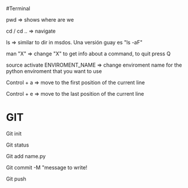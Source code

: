 #Terminal

pwd => shows where are we

cd / cd .. => navigate

ls => similar to dir in msdos. Una versión guay es "ls -aF"

man "X" => change "X" to get info about a command, to quit press Q

source activate ENVIROMENT_NAME => change enviroment name for the python enviroment that you want to use

Control + a => move to the first position of the current line

Control + e => move to the last position of the current line

# GIT

Git init

Git status

Git add name.py

Git commit -M "message to write!

Git push


